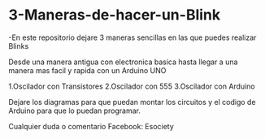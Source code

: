 # 3-Maneras-de-hacer-un-Blink

-En este repositorio dejare 3 maneras sencillas en las que puedes realizar Blinks

Desde una manera antigua con electronica basica hasta llegar a una manera mas facil y rapida con un Arduino UNO

1.Oscilador con Transistores
2.Oscilador con 555 
3.Oscilador con Arduino

Dejare los diagramas para que puedan montar los circuitos y el codigo de Arduino para que lo puedan programar.

Cualquier duda o comentario
Facebook: Esociety
